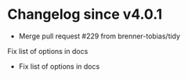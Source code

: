 # Changelog since v4.0.1
- Merge pull request #229 from brenner-tobias/tidy

Fix list of options in docs 
- Fix list of options in docs 
